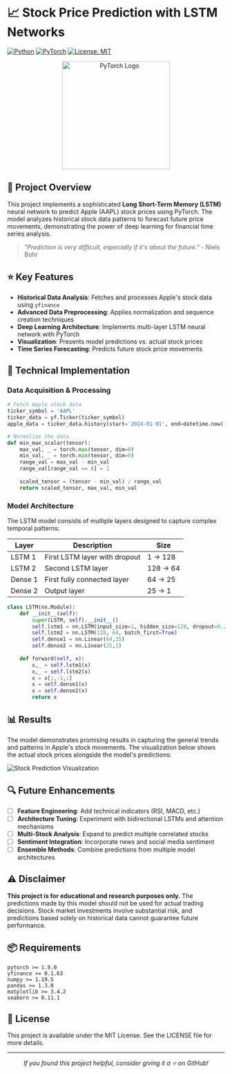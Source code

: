 # 📈 Stock Price Prediction with LSTM Networks

[![Python](https://img.shields.io/badge/Python-3.8+-blue.svg)](https://www.python.org/downloads/)
[![PyTorch](https://img.shields.io/badge/PyTorch-1.9+-ee4c2c.svg)](https://pytorch.org/)
[![License: MIT](https://img.shields.io/badge/License-MIT-yellow.svg)](https://opensource.org/licenses/MIT)

<div align="center">
  <img src="https://raw.githubusercontent.com/pytorch/pytorch/master/docs/source/_static/img/pytorch-logo-dark.png" alt="PyTorch Logo" width="250px">
</div>

## 🚀 Project Overview

This project implements a sophisticated **Long Short-Term Memory (LSTM)** neural network to predict Apple (AAPL) stock prices using PyTorch. The model analyzes historical stock data patterns to forecast future price movements, demonstrating the power of deep learning for financial time series analysis.

> *"Prediction is very difficult, especially if it's about the future."* - Niels Bohr

## ⭐ Key Features

- **Historical Data Analysis**: Fetches and processes Apple's stock data using `yfinance`
- **Advanced Data Preprocessing**: Applies normalization and sequence creation techniques
- **Deep Learning Architecture**: Implements multi-layer LSTM neural network with PyTorch
- **Visualization**: Presents model predictions vs. actual stock prices
- **Time Series Forecasting**: Predicts future stock price movements

## 🔧 Technical Implementation

### Data Acquisition & Processing

```python
# Fetch Apple stock data
ticker_symbol = 'AAPL'
ticker_data = yf.Ticker(ticker_symbol)
apple_data = ticker_data.history(start='2014-01-01', end=datetime.now())

# Normalize the data
def min_max_scalar(tensor):
    max_val, _ = torch.max(tensor, dim=0)
    min_val, _ = torch.min(tensor, dim=0)
    range_val = max_val - min_val
    range_val[range_val == 0] = 1
    
    scaled_tensor = (tensor - min_val) / range_val
    return scaled_tensor, max_val, min_val
```

### Model Architecture

The LSTM model consists of multiple layers designed to capture complex temporal patterns:

| Layer | Description | Size |
|-------|-------------|------|
| LSTM 1 | First LSTM layer with dropout | 1 → 128 |
| LSTM 2 | Second LSTM layer | 128 → 64 |
| Dense 1 | First fully connected layer | 64 → 25 |
| Dense 2 | Output layer | 25 → 1 |

```python
class LSTM(nn.Module):
    def __init__(self):
        super(LSTM, self).__init__()
        self.lstm1 = nn.LSTM(input_size=1, hidden_size=128, dropout=0.2, batch_first=True)
        self.lstm2 = nn.LSTM(128, 64, batch_first=True)
        self.dense1 = nn.Linear(64,25)
        self.dense2 = nn.Linear(25,1)
    
    def forward(self, x):
        x,_ = self.lstm1(x)
        x,_ = self.lstm2(x)
        x = x[:,-1,:]
        x = self.dense1(x)
        x = self.dense2(x)
        return x
```

## 📊 Results

The model demonstrates promising results in capturing the general trends and patterns in Apple's stock movements. The visualization below shows the actual stock prices alongside the model's predictions:

![Stock Prediction Visualization](https://example.com/stock_prediction.png)

## 🔍 Future Enhancements

- [ ] **Feature Engineering**: Add technical indicators (RSI, MACD, etc.)
- [ ] **Architecture Tuning**: Experiment with bidirectional LSTMs and attention mechanisms
- [ ] **Multi-Stock Analysis**: Expand to predict multiple correlated stocks
- [ ] **Sentiment Integration**: Incorporate news and social media sentiment
- [ ] **Ensemble Methods**: Combine predictions from multiple model architectures

## ⚠️ Disclaimer

**This project is for educational and research purposes only.** The predictions made by this model should not be used for actual trading decisions. Stock market investments involve substantial risk, and predictions based solely on historical data cannot guarantee future performance.

## 📦 Requirements

```
pytorch >= 1.9.0
yfinance >= 0.1.63
numpy >= 1.19.5
pandas >= 1.3.0
matplotlib >= 3.4.2
seaborn >= 0.11.1
```

## 📄 License

This project is available under the MIT License. See the LICENSE file for more details.

---

<div align="center">
  <p><i>If you found this project helpful, consider giving it a ⭐ on GitHub!</i></p>
</div> 
